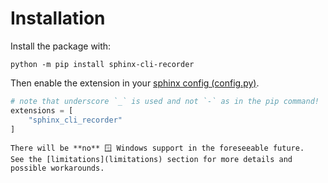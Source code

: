 # Installation
Install the package with:
```
python -m pip install sphinx-cli-recorder
```


Then enable the extension in your [sphinx config (config.py)](https://www.sphinx-doc.org/en/master/usage/configuration.html#general-configuration).

```python
# note that underscore `_` is used and not `-` as in the pip command!
extensions = [
    "sphinx_cli_recorder"
]
```
```{warning}
There will be **no** 🪟 Windows support in the foreseeable future.
See the [limitations](limitations) section for more details and possible workarounds.
```
